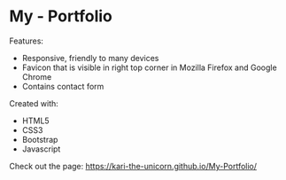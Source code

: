 # My - Portfolio

Features:

 * Responsive, friendly to many devices
 * Favicon that is visible in right top corner in Mozilla Firefox and Google Chrome
 * Contains contact form

Created with:

 * HTML5
 * CSS3
 * Bootstrap
 * Javascript

Check out the page:  https://kari-the-unicorn.github.io/My-Portfolio/
